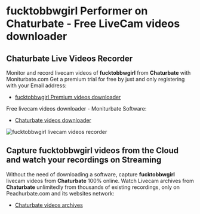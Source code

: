 # fucktobbwgirl Performer on Chaturbate - Free LiveCam videos downloader

## Chaturbate Live Videos Recorder

Monitor and record livecam videos of **fucktobbwgirl** from **Chaturbate** with Moniturbate.com
Get a premium trial for free by just and only registering with your Email address:
* [fucktobbwgirl Premium videos downloader](https://moniturbate.com/request-demo-licence-key.html)

Free livecam videos downloader - Moniturbate Software:
* [Chaturbate videos downloader](https://moniturbate.com/moniturbate-download-software.html)

![fucktobbwgirl livecam videos recorder](https://peachurnet.com/templates/moniturbate-software.png)


## Capture fucktobbwgirl videos from the Cloud and watch your recordings on Streaming

Without the need of downloading a software, capture **fucktobbwgirl** livecam videos from **Chaturbate** 100% online.
Watch Livecam archives from **Chaturbate** unlimitedly from thousands of existing recordings, only on Peachurbate.com and its websites network:
* [Chaturbate videos archives](https://peachurnet.com/)